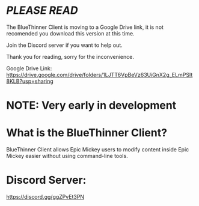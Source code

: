 # *PLEASE READ*
The BlueThinner Client is moving to a Google Drive link, it is not recomended you download this version at this time.

Join the Discord server if you want to help out.

Thank you for reading, sorry for the inconvenience.


Google Drive Link: https://drive.google.com/drive/folders/1LJTT6VpBeVz63UiGnX2g_ELmPSIt8KLB?usp=sharing



# NOTE: Very early in development

# What is the BlueThinner Client?
BlueThinner Client allows Epic Mickey users to modify content inside Epic Mickey easier without using command-line tools.

# Discord Server:
https://discord.gg/ggZPvEt3PN
